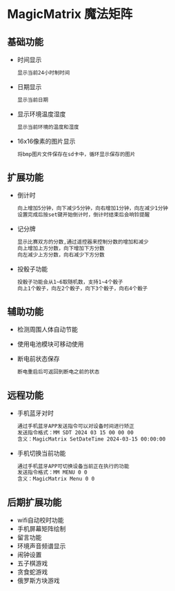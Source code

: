 # MagicMatrix 魔法矩阵

## 基础功能

+ 时间显示

    ```txt
    显示当前24小时制时间
    ```

+ 日期显示

    ```txt
    显示当前日期
    ```

+ 显示环境温度湿度
  
    ```txt
    显示当前环境的温度和湿度
    ```

+ 16x16像素的图片显示

    ```txt
    将bmp图片文件保存在sd卡中，循环显示保存的图片
    ```

## 扩展功能

+ 倒计时

    ```txt
    向上增加5分钟，向下减少5分钟，向右增加1分钟，向左减少1分钟
    设置完成后按set键开始倒计时，倒计时结束后会响铃提醒
    ```

+ 记分牌

    ```txt
    显示比赛双方的分数,通过遥控器来控制分数的增加和减少
    向上增加上方分数，向下增加下方分数
    向左减少上方分数，向右减少下方分数
    ```

+ 投骰子功能

    ```txt
    投骰子功能会从1~6取随机数，支持1~4个骰子
    向上1个骰子，向左2个骰子，向下3个骰子，向右4个骰子
    ```

## 辅助功能

+ 检测周围人体自动节能
+ 使用电池模块可移动使用
+ 断电前状态保存

    ```txt
    断电重启后可返回到断电之前的状态
    ```

## 远程功能

+ 手机蓝牙对时

    ```txt
    通过手机蓝牙APP发送指令可以对设备时间进行矫正
    发送指令格式：MM SDT 2024 03 15 00 00 00
    含义：MagicMatrix SetDateTime 2024-03-15 00:00:00
    ```

+ 手机切换当前功能
  
    ```txt
    通过手机蓝牙APP可切换设备当前正在执行的功能
    发送指令格式：MM MENU 0 0
    含义：MagicMatrix Menu 0 0
    ```

## 后期扩展功能

+ wifi自动校时功能
+ 手机屏幕矩阵绘制
+ 留言功能
+ 环境声音频谱显示
+ 闹钟设置
+ 五子棋游戏
+ 贪食蛇游戏
+ 俄罗斯方块游戏
